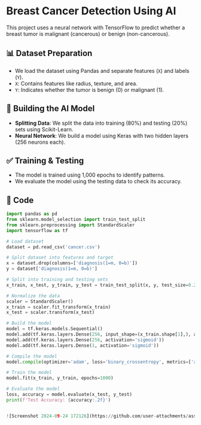 # Breast Cancer Detection Using AI

This project uses a neural network with TensorFlow to predict whether a breast tumor is malignant (cancerous) or benign (non-cancerous).

## 📊 Dataset Preparation
- We load the dataset using Pandas and separate features (`X`) and labels (`Y`).
- `X`: Contains features like radius, texture, and area.
- `Y`: Indicates whether the tumor is benign (0) or malignant (1).

## 🧠 Building the AI Model
- **Splitting Data**: We split the data into training (80%) and testing (20%) sets using Scikit-Learn.
- **Neural Network**: We build a model using Keras with two hidden layers (256 neurons each).

## ✅ Training & Testing
- The model is trained using 1,000 epochs to identify patterns.
- We evaluate the model using the testing data to check its accuracy.

## 📝 Code

```python
import pandas as pd
from sklearn.model_selection import train_test_split
from sklearn.preprocessing import StandardScaler
import tensorflow as tf

# Load dataset
dataset = pd.read_csv('cancer.csv')

# Split dataset into features and target
x = dataset.drop(columns=['diagnosis(1=m, 0=b)'])
y = dataset['diagnosis(1=m, 0=b)']

# Split into training and testing sets
x_train, x_test, y_train, y_test = train_test_split(x, y, test_size=0.2, random_state=42)

# Normalize the data
scaler = StandardScaler()
x_train = scaler.fit_transform(x_train)
x_test = scaler.transform(x_test)

# Build the model
model = tf.keras.models.Sequential()
model.add(tf.keras.layers.Dense(256, input_shape=(x_train.shape[1],), activation='sigmoid'))
model.add(tf.keras.layers.Dense(256, activation='sigmoid'))
model.add(tf.keras.layers.Dense(1, activation='sigmoid'))

# Compile the model
model.compile(optimizer='adam', loss='binary_crossentropy', metrics=['accuracy'])

# Train the model
model.fit(x_train, y_train, epochs=1000)

# Evaluate the model
loss, accuracy = model.evaluate(x_test, y_test)
print(f'Test Accuracy: {accuracy:.2f}')


![Screenshot 2024-09-24 172126](https://github.com/user-attachments/assets/fb3a8f07-0a64-4270-b355-827727c97d1b)

